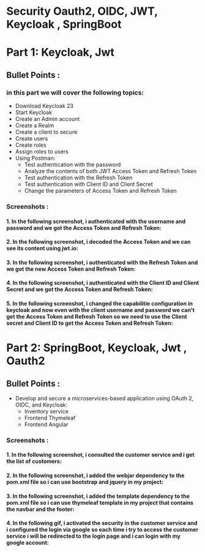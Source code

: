 # Security Oauth2, OIDC, JWT, Keycloak , SpringBoot

# Part 1: Keycloak, Jwt 

## Bullet Points :
### in this part we will cover the following topics:

- Download Keycloak 23
- Start Keycloak
- Create an Admin account
- Create a Realm
- Create a client to secure
- Create users
- Create roles
- Assign roles to users
- Using Postman:
    - Test authentication with the password
    - Analyze the contents of both JWT Access Token and Refresh Token
    - Test authentication with the Refresh Token
    - Test authentication with Client ID and Client Secret
    - Change the parameters of Access Token and Refresh Token

### Screenshots :

#### 1. In the following screenshot, i authenticated with the username and password and we got the Access Token and Refresh Token:


#### 2. In the following screenshot, i decoded the Access Token and we can see its content using jwt.io:


#### 3. In the following screenshot, i authenticated with the Refresh Token and we got the new Access Token and Refresh Token:


#### 4. In the following screenshot, i authenticated with the Client ID and Client Secret and we got the Access Token and Refresh Token:


#### 5. In the following screenshot, i changed the capabilitie configuration in keycloak and now even with the client username and password we can't get the Access Token and Refresh Token so we need to use the Client secret and Client ID to get the Access Token and Refresh Token:



# Part 2: SpringBoot, Keycloak, Jwt , Oauth2 


## Bullet Points :

-   Develop and secure a microservices-based application using OAuth 2, OIDC, and Keycloak:
    - Inventory service
    - Frontend Thymeleaf
    - Frontend Angular


### Screenshots :

#### 1. In the following screenshot, i consulted the customer service and i get the list of customers:


#### 2. In the following screenshot, i added the webjar dependency to the pom.xml file so i can use bootstrap and jquery in my project:


#### 3. In the following screenshot, i added the template dependency to the pom.xml file so i can use thymeleaf template in my project that contains the navbar and the footer:


#### 4. In the following gif, i activated the security in the customer service and i configured the login via google so each time i try to access the customer service i will be redirected to the login page and i can login with my google account:

